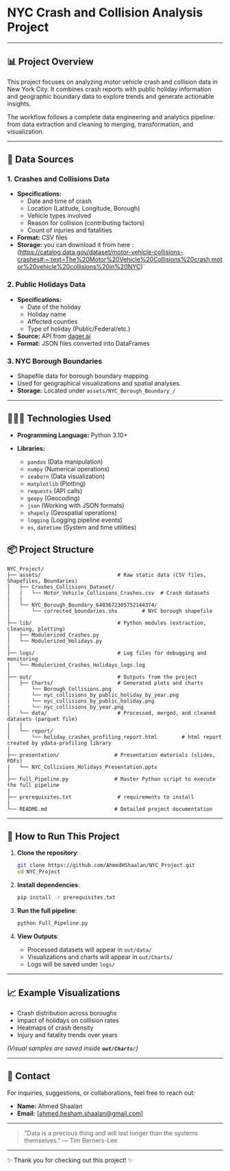# NYC Crash and Collision Analysis Project

&#x20;

---

## 📊 Project Overview

This project focuses on analyzing motor vehicle crash and collision data in New York City. It combines crash reports with public holiday information and geographic boundary data to explore trends and generate actionable insights.

The workflow follows a complete data engineering and analytics pipeline: from data extraction and cleaning to merging, transformation, and visualization.

---

## 📆 Data Sources

### 1. Crashes and Collisions Data

- **Specifications:**
  - Date and time of crash
  - Location (Latitude, Longitude, Borough)
  - Vehicle types involved
  - Reason for collision (contributing factors)
  - Count of injuries and fatalities
- **Format:** CSV files
- **Storage:** you can download it from here : (https://catalog.data.gov/dataset/motor-vehicle-collisions-crashes#:~:text=The%20Motor%20Vehicle%20Collisions%20crash,motor%20vehicle%20collisions%20in%20NYC)`

### 2. Public Holidays Data

- **Specifications:**
  - Date of the holiday
  - Holiday name
  - Affected counties
  - Type of holiday (Public/Federal/etc.)
- **Source:** API from [dager.ai](https://publicapis.io/nager-date-api)
- **Format:** JSON files converted into DataFrames

### 3. NYC Borough Boundaries

- Shapefile data for borough boundary mapping.
- Used for geographical visualizations and spatial analyses.
- **Storage:** Located under `assets/NYC_Borough_Boundary_/`

---

## 👷🏻‍💻 Technologies Used

- **Programming Language:** Python 3.10+

- **Libraries:**

  - `pandas` (Data manipulation)
  - `numpy` (Numerical operations)
  - `seaborn` (Data visualization)
  - `matplotlib` (Plotting)
  - `requests` (API calls)
  - `geopy` (Geocoding)
  - `json` (Working with JSON formats)
  - `shapely` (Geospatial operations)
  - `logging` (Logging pipeline events)
  - `os`, `datetime` (System and time utilities)


## 📦 Project Structure

```
NYC_Project/
├── assets/                         # Raw static data (CSV files, Shapefiles, Boundaries)
│   ├── Crashes_Collisions_Dataset/  
│   |   └── Motor_Vehicle_Collisions_Crashes.csv  # Crash datasets
|   |
│   └── NYC_Borough_Boundary_6403672305752144374/
|       └── corrected_boundaries.shx        # NYC borough shapefile
│
├── lib/                            # Python modules (extraction, cleaning, plotting)
│   ├── Modulerized_Crashes.py   
│   └── Modulerized_Holidays.py       
|
├── logs/                           # Log files for debugging and monitoring
|   └── Modulerized_Crashes_Holidays_logs.log
│
├── out/                            # Outputs from the project
│   ├── Charts/                     # Generated plots and charts
|       └── Borough_Collisions.png        
|       └── nyc_collisions_by_public_holiday_by_year.png       
|       └── nyc_collisions_by_public_holiday.png        
|       └── nyc_collisions_by_year.png       
│   └── data/                       # Processed, merged, and cleaned datasets (parquet file)
|   |
│   └── report/ 
|       └── holiday_crashes_profiling_report.html        # html report created by ydata-profiling library
│
├── presentation/                  # Presentation materials (slides, PDFs)
|   └── NYC_Collisions_Holidays_Presentation.pptx 
│
├── Full_Pipeline.py               # Master Python script to execute the full pipeline
|
├── prerequisites.txt               # requirements to install
|
└── README.md                      # Detailed project documentation
```

---

## 🔄 How to Run This Project

1. **Clone the repository**:

   ```bash
   git clone https://github.com/AhmedHShaalan/NYC_Project.git
   cd NYC_Project
   ```

2. **Install dependencies**:

   ```bash
   pip install -r prerequisites.txt
   ```

3. **Run the full pipeline**:

   ```bash
   python Full_Pipeline.py
   ```

4. **View Outputs**:

   - Processed datasets will appear in `out/data/`
   - Visualizations and charts will appear in `out/Charts/`
   - Logs will be saved under `logs/`

---

## 📈 Example Visualizations

- Crash distribution across boroughs
- Impact of holidays on collision rates
- Heatmaps of crash density
- Injury and fatality trends over years

*(Visual samples are saved inside **`out/Charts/`**)*

---


## 💍 Contact

For inquiries, suggestions, or collaborations, feel free to reach out:

- **Name:** Ahmed Shaalan
- **Email:** [ahmed.hesham.shaalan@gmail.com]

---

> "Data is a precious thing and will last longer than the systems themselves." — Tim Berners-Lee

---

✨ Thank you for checking out this project! ✨

